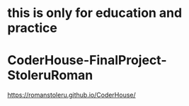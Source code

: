 # this is only for education and practice

# CoderHouse-FinalProject-StoleruRoman

https://romanstoleru.github.io/CoderHouse/
